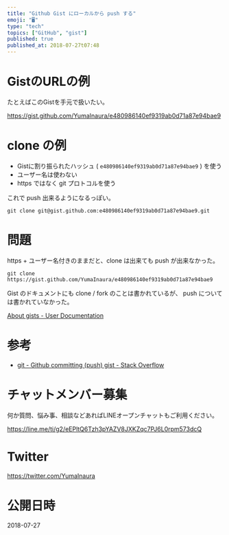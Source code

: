 ```yaml
---
title: "Github Gist にローカルから push する"
emoji: "🖥"
type: "tech"
topics: ["GitHub", "gist"]
published: true
published_at: 2018-07-27t07:48
---
```



# GistのURLの例

たとえばこのGistを手元で扱いたい。

https://gist.github.com/YumaInaura/e480986140ef9319ab0d71a87e94bae9

# clone の例


- Gistに割り振られたハッシュ ( `e480986140ef9319ab0d71a87e94bae9` ) を使う
- ユーザー名は使わない
- https ではなく git プロトコルを使う

これで push 出来るようになるっぽい。


```
git clone git@gist.github.com:e480986140ef9319ab0d71a87e94bae9.git
```

# 問題

https + ユーザー名付きのままだと、clone は出来ても push が出来なかった。

```
git clone https://gist.github.com/YumaInaura/e480986140ef9319ab0d71a87e94bae9
```

Gist のドキュメントにも clone / fork のことは書かれているが、 push については書かれていなかった。

[About gists - User Documentation](https://help.github.com/articles/about-gists/)

# 参考

- [git - Github committing (push) gist - Stack Overflow](https://stackoverflow.com/questions/5299526/github-committing-push-gist)








<!-- Update From Qiita API -->

# チャットメンバー募集


何か質問、悩み事、相談などあればLINEオープンチャットもご利用ください。

https://line.me/ti/g2/eEPltQ6Tzh3pYAZV8JXKZqc7PJ6L0rpm573dcQ





# Twitter


https://twitter.com/YumaInaura


<!-- Update From Qiita API -->



# 公開日時

2018-07-27
